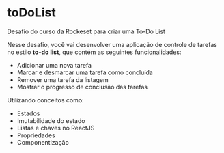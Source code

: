 # toDoList

Desafio do curso da Rockeset para criar uma To-Do List

Nesse desafio, você vai desenvolver uma aplicação de controle de tarefas no estilo **to-do list**, que contém as seguintes funcionalidades:

- Adicionar uma nova tarefa
- Marcar e desmarcar uma tarefa como concluída
- Remover uma tarefa da listagem
- Mostrar o progresso de conclusão das tarefas

Utilizando conceitos como:

- Estados
- Imutabilidade do estado
- Listas e chaves no ReactJS
- Propriedades
- Componentização


